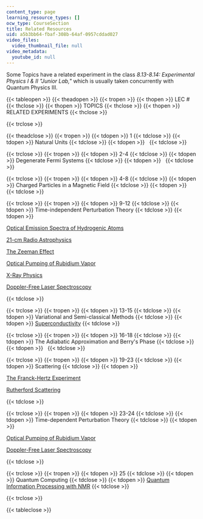 ```yaml
---
content_type: page
learning_resource_types: []
ocw_type: CourseSection
title: Related Resources
uid: a5b3bb64-fbaf-308b-64af-0957cddad027
video_files:
  video_thumbnail_file: null
video_metadata:
  youtube_id: null
---
```


Some Topics have a related experiment in the class _8.13-8.14: Experimental Physics I & II "Junior Lab,"_ which is usually taken concurrently with Quantum Physics III.

{{< tableopen >}}
{{< theadopen >}}
{{< tropen >}}
{{< thopen >}}
LEC #
{{< thclose >}}
{{< thopen >}}
TOPICS
{{< thclose >}}
{{< thopen >}}
RELATED EXPERIMENTS
{{< thclose >}}

{{< trclose >}}

{{< theadclose >}}
{{< tropen >}}
{{< tdopen >}}
1
{{< tdclose >}}
{{< tdopen >}}
Natural Units
{{< tdclose >}}
{{< tdopen >}}
 
{{< tdclose >}}

{{< trclose >}}
{{< tropen >}}
{{< tdopen >}}
2-4
{{< tdclose >}}
{{< tdopen >}}
Degenerate Fermi Systems
{{< tdclose >}}
{{< tdopen >}}
 
{{< tdclose >}}

{{< trclose >}}
{{< tropen >}}
{{< tdopen >}}
4-8
{{< tdclose >}}
{{< tdopen >}}
Charged Particles in a Magnetic Field
{{< tdclose >}}
{{< tdopen >}}
 
{{< tdclose >}}

{{< trclose >}}
{{< tropen >}}
{{< tdopen >}}
9-12
{{< tdclose >}}
{{< tdopen >}}
Time-independent Perturbation Theory
{{< tdclose >}}
{{< tdopen >}}


[Optical Emission Spectra of Hydrogenic Atoms](/courses/8-13-14-experimental-physics-i-ii-junior-lab-fall-2007-spring-2008/pages/labs/lab11)

[21-cm Radio Astrophysics](/courses/8-13-14-experimental-physics-i-ii-junior-lab-fall-2007-spring-2008/pages/labs/lab15)

[The Zeeman Effect](/courses/8-13-14-experimental-physics-i-ii-junior-lab-fall-2007-spring-2008/pages/labs/lab16)

[Optical Pumping of Rubidium Vapor](/courses/8-13-14-experimental-physics-i-ii-junior-lab-fall-2007-spring-2008/pages/labs/lab17)

[X-Ray Physics](/courses/8-13-14-experimental-physics-i-ii-junior-lab-fall-2007-spring-2008/pages/labs/lab19)

[Doppler-Free Laser Spectroscopy](/courses/8-13-14-experimental-physics-i-ii-junior-lab-fall-2007-spring-2008/pages/labs/lab21)


{{< tdclose >}}

{{< trclose >}}
{{< tropen >}}
{{< tdopen >}}
13-15
{{< tdclose >}}
{{< tdopen >}}
Variational and Semi-classical Methods
{{< tdclose >}}
{{< tdopen >}}
[Superconductivity](/courses/8-13-14-experimental-physics-i-ii-junior-lab-fall-2007-spring-2008/pages/labs/lab20)
{{< tdclose >}}

{{< trclose >}}
{{< tropen >}}
{{< tdopen >}}
16-18
{{< tdclose >}}
{{< tdopen >}}
The Adiabatic Approximation and Berry's Phase
{{< tdclose >}}
{{< tdopen >}}
 
{{< tdclose >}}

{{< trclose >}}
{{< tropen >}}
{{< tdopen >}}
19-23
{{< tdclose >}}
{{< tdopen >}}
Scattering
{{< tdclose >}}
{{< tdopen >}}


[The Franck-Hertz Experiment](/courses/8-13-14-experimental-physics-i-ii-junior-lab-fall-2007-spring-2008/pages/labs/lab6)

[Rutherford Scattering](/courses/8-13-14-experimental-physics-i-ii-junior-lab-fall-2007-spring-2008/pages/labs/lab10)


{{< tdclose >}}

{{< trclose >}}
{{< tropen >}}
{{< tdopen >}}
23-24
{{< tdclose >}}
{{< tdopen >}}
Time-dependent Perturbation Theory
{{< tdclose >}}
{{< tdopen >}}


[Optical Pumping of Rubidium Vapor](/courses/8-13-14-experimental-physics-i-ii-junior-lab-fall-2007-spring-2008/pages/labs/lab17) 

[Doppler-Free Laser Spectroscopy](/courses/8-13-14-experimental-physics-i-ii-junior-lab-fall-2007-spring-2008/pages/labs/lab21)


{{< tdclose >}}

{{< trclose >}}
{{< tropen >}}
{{< tdopen >}}
25
{{< tdclose >}}
{{< tdopen >}}
Quantum Computing
{{< tdclose >}}
{{< tdopen >}}
[Quantum Information Processing with NMR](/courses/8-13-14-experimental-physics-i-ii-junior-lab-fall-2007-spring-2008/pages/labs/lab22)
{{< tdclose >}}

{{< trclose >}}

{{< tableclose >}}